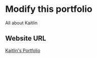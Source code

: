 # Modify this portfolio

All about Kaitlin

## Website URL

[Kaitlin's Portfolio](portfolio-kaitlin.netlify.app)
